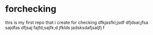 # forchecking
this is my first repo that i create for checking
dfkjasfkl;jsdf dfjdsai;jfsa  sajdfas dfjsaj fajfd;sajfk;d jfklds jadsksdafjsaljfj f
